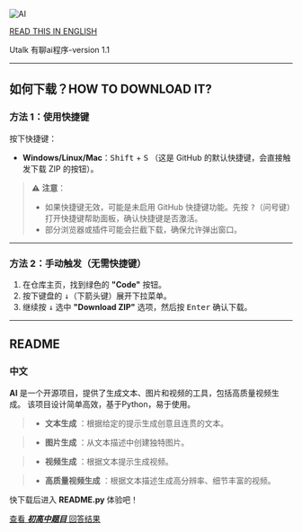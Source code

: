 ![AI](https://img.picgo.net/2025/04/30/1837a59632b11cabc.png)

[READ THIS IN ENGLISH](https://github.com/CLSshizhuoyu/ai/blob/main/README_en.md)

Utalk 有聊ai程序-version 1.1

---

## 如何下载？HOW TO DOWNLOAD IT?

### **方法 1：使用快捷键**
按下快捷键：
   - **Windows/Linux/Mac**：<kbd>Shift</kbd> + <kbd>S</kbd> 
   （这是 GitHub 的默认快捷键，会直接触发下载 ZIP 的按钮）。

> ⚠️ **注意**：  
> - 如果快捷键无效，可能是未启用 GitHub 快捷键功能。先按 <kbd>?</kbd>（问号键）打开快捷键帮助面板，确认快捷键是否激活。  
> - 部分浏览器或插件可能会拦截下载，确保允许弹出窗口。

---

### **方法 2：手动触发（无需快捷键）**
1. 在仓库主页，找到绿色的 **"Code"** 按钮。
2. 按下键盘的 <kbd>↓</kbd>（下箭头键）展开下拉菜单。
3. 继续按 <kbd>↓</kbd> 选中 **"Download ZIP"** 选项，然后按 <kbd>Enter</kbd> 确认下载。

---  

## README

### 中文

**AI** 是一个开源项目，提供了生成文本、图片和视频的工具，包括高质量视频生成。
	该项目设计简单高效，基于Python，易于使用。

> + **文本生成** ：根据给定的提示生成创意且连贯的文本。

> + **图片生成** ：从文本描述中创建独特图片。

> + **视频生成** ：根据文本提示生成视频。

> + **高质量视频生成** ：根据文本描述生成高分辨率、细节丰富的视频。

快下载后进入 **README.py** 体验吧！

[查看 ***初高中题目*** 回答结果](https://github.com/CLSshizhuoyu/ai/blob/main/testResult.md)
